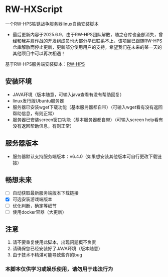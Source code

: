 # RW-HXScript
一个RW-HPS铁锈战争服务器linux自动安装脚本
- 最后更新内容于2025.6.9，由于RW-HPS团队解散，随之仓库也全部消失，曾经和我并肩作战的开发组成员也大部分早已联系不上，该项目已跟随RW-HPS仓库解散而停止更新，更新部分使用用户的支持，希望我们在未来的某一天的其他项目中可以再次相遇！

基于RW-HPS服务端安装脚本：[RW-HPS](https://github.com/RW-HPS/RW-HPS)
## 安装环境
- JAVA环境（版本随意，可输入java查看有没有帮助回复）
- linux发行版Ubuntu服务器
- 服务器已安装wget下载功能（基本服务器都自带）（可输入wget看有没有返回帮助信息，有则正常）
- 服务器已安装screen窗口功能（基本服务器都自带）（可输入screen help看有没有返回帮助信息，有则正常）
## 服务器版本
- 服务器默认支持服务端版本：v6.4.0（如果想安装其他版本可自行更改下载链接）
## 畅想未来
- [ ] 自动获取最新服务端版本下载链接
- [x] 可选安装游戏端版本
- [ ] 优化判断，确定等细节
- [ ] 使用docker容器（大更新）
## 注意
1. 请不要重复使用此脚本，出现问题概不负责 
2. 请确保您已经安装好了JAVA环境（版本随意）
3. 由于技术不精湛可能导致些许的bug
### 本脚本仅供学习或娱乐使用，请勿用于违法行为
